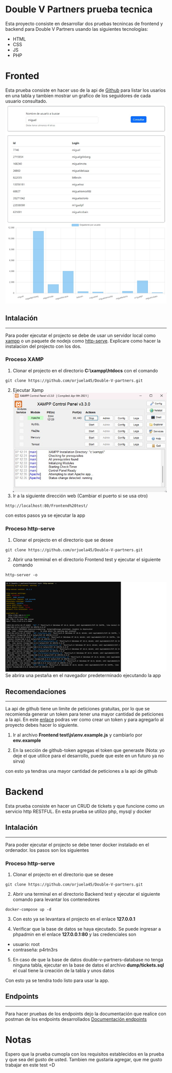 # __Double V Partners prueba tecnica__

Esta proyecto consiste en desarrollar dos pruebas tecnincas de frontend y backend para Double V Partners usando las siguientes tecnologías:

- HTML
- CSS
- JS
- PHP

# Fronted

Esta prueba consiste en hacer uso de la api de [Github](https://docs.github.com/en/rest/users/users?apiVersion=2022-11-28) para listar los usarios en una tabla y tambien mostrar un grafico de los seguidores de cada usuario consultado.<br>
![xamp](./assets/exampleWeb.jpg)

## Intalación
---------------------
Para poder ejecutar el projecto se debe de usar un servidor local como [xampp](https://www.apachefriends.org/) o un paquete de nodejs como [http-serve](https://www.npmjs.com/package/http-server). Explicare como hacer la instalacion del projecto con los dos.

### Proceso XAMP
1. Clonar el projecto en el directorio __C:\xampp\htdocs__ con el comando
```
git clone https://github.com/orjuela45/Double-V-partners.git
```
2. Ejecutar Xamp<br>
![xamp](./assets/xamp.jpg)
3. Ir a la siguiente dirección web (Cambiar el puerto si se usa otro)
```
http://localhost:80/Frontend%20test/
```
con estos pasos ya se ejecutar la app 

### Proceso http-serve
1. Clonar el projecto en el directorio que se desee
```
git clone https://github.com/orjuela45/Double-V-partners.git
```
2. Abrir una terminal en el directorio Frontend test y ejecutar el siguiente comando
```
http-server -o
```
![http-server](./assets/http-server.png)
Se abrira una pestaña en el navegador predeterminado ejecutando la app

## Recomendaciones
---------------------
La api de github tiene un limite de peticiones gratuitas, por lo que se recomienda generar un token para tener una mayor cantidad de peticiones a la api. En este [enlace](https://docs.github.com/en/authentication/keeping-your-account-and-data-secure/creating-a-personal-access-token) podras ver como crear un token y para agregarlo al proyecto debes hacer lo siguiente.

1. Ir al archivo __Frontend test\js\env.example.js__ y cambiarlo por __env.example__

2. En la sección de github-token agregas el token que generaste (Nota: yo deje el que utilice para el desarrollo, puede que este en un futuro ya no sirva)

con esto ya tendras una mayor cantidad de peticiones a la api de github

# Backend

Esta prueba consiste en hacer un CRUD de tickets y que funcione como un servicio http RESTFUL. En esta prueba se utilizo php, mysql y docker<br>

## Intalación
---------------------
Para poder ejecutar el projecto se debe tener docker instalado en el ordenador. los pasos son los siguientes

### Proceso http-serve
1. Clonar el projecto en el directorio que se desee
```
git clone https://github.com/orjuela45/Double-V-partners.git
```
2. Abrir una terminal en el directorio Backend test y ejecutar el siguiente comando para levantar los contenedores
```
docker-compose up -d
```
3. Con esto ya se levantara el projecto en el enlace __127.0.0.1__

4. Verificar que la base de datos se haya ejecutado. Se puede ingresar a phpadmin en el enlace __127.0.0.1:80__ y las credenciales son 
- usuario: root
- contraseña: p4rtn3rs

5. En caso de que la base de datos double-v-partners-database no tenga ninguna tabla, ejecutar en la base de datos el archivo __dump/tickets.sql__ el cual tiene la creación de la tabla y unos datos

Con esto ya se tendra todo listo para usar la app. 

## Endpoints
---------------------

Para hacer pruebas de los endpoints dejo la documentación que realice con postman de los endpoints desarrollados
[Documentación endpoints](https://documenter.getpostman.com/view/5695480/2s935uG13e)

# Notas
Espero que la prueba cumopla con los requisitos establecidos en la prueba y que sea del gusto de usted. Tambien me gustaria agregar, que me gusto trabajar en este test =D